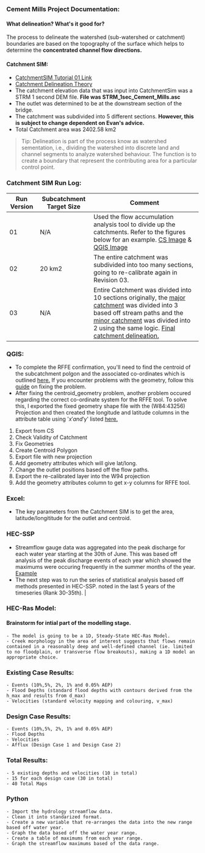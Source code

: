 ### Cement Mills Project Documentation:

#### What delineation? What's it good for?

The process to delineate the
watershed (sub-watershed or catchment) boundaries are based on the topography of the surface which helps to determine the **__concentrated channel flow directions__.**

#### Catchment SIM:
- [CatchmentSIM Tutorial 01 Link](https://csse.com.au/csim_online_help/tutorial_1.html)
- [Catchment Delineation Theory](https://www.epa.gov/sites/default/files/2015-07/documents/lecture-3-watershed-delineation.pdf)
- The catchment elevation data that was input into CatchmentSim was a STRM 1 second DEM file. **File was STRM_1sec_Cement_Mills.asc**
- The outlet was determined to be at the downstream section of the bridge. 
- The catchment was subdivided into 5 different sections. **However, this is subject to change dependent on Evan's advice.**
- Total Catchment area was 2402.58 km2

> Tip: Delineation is part of the process know as watershed sementation, i.e., dividing the watershed into discrete land and channel segments to analyze watershed behaviour. The function is to create a boundary that represent the contributing area for a particular control point. 

### Catchment SIM Run Log:

Run Version | Subcatchment Target Size | Comment | 
--- | --- | --- |
01 | N/A | Used the flow accumulation analysis tool to divide up the catchments. Refer to the figures below for an example. [CS Image](https://github.com/FHydrology/Notetaking/blob/main/images/Catchment-Delineation.png) & [QGIS Image](https://github.com/FHydrology/Notetaking/blob/main/images/satellite.PNG) |
02 | 20 km2 | The entire catchment was subdivided into too many sections, going to re-calibrate again in Revision 03. | 
03 | N/A | Entire Catchment was divided into 10 sections originally, the [major catchment](https://github.com/FHydrology/Notetaking/blob/main/images/major.PNG) was divided into 3 based off stream paths and the [minor catchment](https://github.com/FHydrology/Notetaking/blob/main/images/minor.PNG) was divided into 2 using the same logic. [Final catchment delineation.](https://github.com/FHydrology/Notetaking/blob/main/images/final.PNG)

### QGIS: 

- To complete the RFFE confirmation, you'll need to find the centroid of the subcatchment polgon and the associated co-ordinates which is outlined [here.](https://gis.stackexchange.com/questions/45243/how-to-determine-the-centroid-of-polygons#:~:text=A%20centroid%20is%20per%20definition%20a%20point%20layer,Menu%20-%3E%20Geometry%20tools%20-%3E%20Export%2FAdd%20geometry%20columns.) If you encounter problems with the geometry, follow this [guide](https://www.qgistutorials.com/en/docs/3/handling_invalid_geometries.html) on fixing the problem.
- After fixing the centroid_geometry problem, another problem occured regarding the correct co-ordinate system for the RFFE tool. To solve this, I exported the fixed geometry shape file with the (W84:43256) Projection and then created the longitude and latitude columns in the attribute table using '$x' and '$y' listed [here.](https://gis.stackexchange.com/questions/64535/converting-x-y-coordinates-to-longitude-latitude-using-qgis)

1. Export from CS
2. Check Validity of Catchment
3. Fix Geometries
4. Create Centroid Polygon
5. Export file with new projection
6. Add geometry attributes which will give lat/long.
7. Change the outlet positions based off the flow paths.
8. Export the re-calibrated layer into the W94 projection
9. Add the geometry attributes column to get x-y columns for RFFE tool.
### Excel:

- The key parameters from the Catchment SIM is to get the area, latitude/longititude for the outlet and centroid.

### HEC-SSP

- Streamflow gauge data was aggregated into the peak discharge for each water year starting at the 30th of June. This was based off analysis of the peak discharge events of each year which showed the maximums were occuring frequently in the summer months of the year. [Example](https://github.com/FHydrology/Notetaking/blob/main/images/timeseries.PNG)
- The next step was to run the series of statistical analysis based off methods presented in HEC-SSP. 
noted in the last 5 years of the timeseries (Rank 30-35th). | 
### HEC-Ras Model:

#### Brainstorm for intial part of the modelling stage.
    - The model is going to be a 1D, Steady-State HEC-Ras Model.
    - Creek morphology in the area of interest suggests that flows remain contained in a reasonably deep and well-defined channel (ie. limited to no floodplain, or transverse flow breakouts), making a 1D model an appropriate choice. 

### Existing Case Results:
    - Events (10%,5%, 2%, 1% and 0.05% AEP)
    - Flood Depths (standard flood depths with contours derived from the h_max and results from d_max)
    - Velocities (standard velocity mapping and colouring, v_max)

### Design Case Results:
    - Events (10%,5%, 2%, 1% and 0.05% AEP)
    - Flood Depths 
    - Velocities 
    - Afflux (Design Case 1 and Design Case 2)

### Total Results:
    - 5 existing depths and velocities (10 in total)
    - 15 for each design case (30 in total)
    - 40 Total Maps 


### Python 
    - Import the hydrology streamflow data.
    - Clean it into standarized format.
    - Create a new variable that re-arranges the data into the new range based off water year.
    - Graph the data based off the water year range.
    - Create a table of maximums from each year range. 
    - Graph the streamflow maximums based of the data range.
